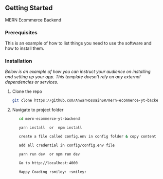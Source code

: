 ## Getting Started

MERN Ecommerce Backend

### Prerequisites

This is an example of how to list things you need to use the software and how to install them.

### Installation

_Below is an example of how you can instruct your audience on installing and setting up your app. This template doesn't rely on any external dependencies or services._

1. Clone the repo

   ```sh
   git clone https://github.com/AnwarHossainSR/mern-ecommerce-yt-backend.git
   ```

2. Navigate to project folder

   ```sh
      cd mern-ecommerce-yt-backend
   ```

   ```sh
      yarn install  or  npm install
   ```

   ```sh
      create a file called config.env in config folder & copy content from config.example.env file
   ```

   ```sh
      add all credential in config/config.env file
   ```

   ```sh
      yarn run dev  or npm run dev
   ```

   ```sh
      Go to http://localhost:4000
   ```

   ```sh
      Happy Coading :smiley: :smiley:
   ```